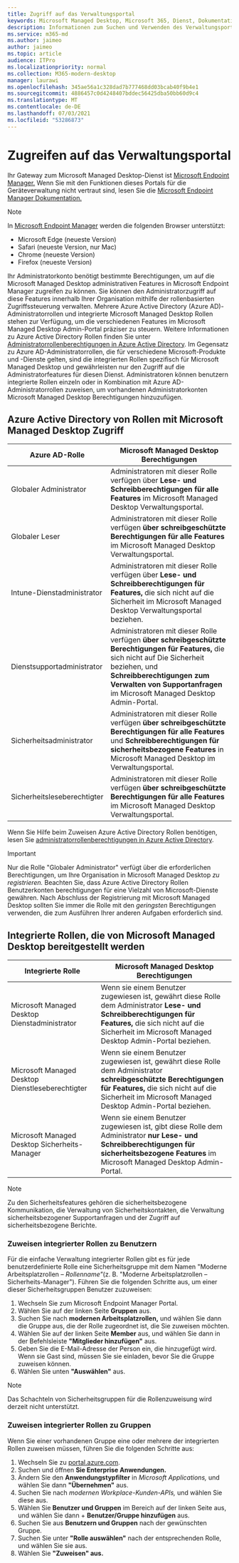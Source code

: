 ```yaml
---
title: Zugriff auf das Verwaltungsportal
keywords: Microsoft Managed Desktop, Microsoft 365, Dienst, Dokumentation
description: Informationen zum Suchen und Verwenden des Verwaltungsportals, einschließlich der Steuerung des Zugriffs darauf.
ms.service: m365-md
ms.author: jaimeo
author: jaimeo
ms.topic: article
audience: ITPro
ms.localizationpriority: normal
ms.collection: M365-modern-desktop
manager: laurawi
ms.openlocfilehash: 345ae56a1c328dad7b777468dd03bcab40f9b4e1
ms.sourcegitcommit: 4886457c0d4248407bddec56425dba50bb60d9c4
ms.translationtype: MT
ms.contentlocale: de-DE
ms.lasthandoff: 07/03/2021
ms.locfileid: "53286873"
---
```

# <a name="access-the-admin-portal"></a>Zugreifen auf das Verwaltungsportal

Ihr Gateway zum Microsoft Managed Desktop-Dienst ist [Microsoft Endpoint Manager.](https://endpoint.microsoft.com/) Wenn Sie mit den Funktionen dieses Portals für die Geräteverwaltung nicht vertraut sind, lesen Sie die [Microsoft Endpoint Manager Dokumentation.](/mem/)

> [!NOTE]
> In [Microsoft Endpoint Manager](https://endpoint.microsoft.com/) werden die folgenden Browser unterstützt:
> - Microsoft Edge (neueste Version)
> - Safari (neueste Version, nur Mac)
> - Chrome (neueste Version)
> - Firefox (neueste Version)

Ihr Administratorkonto benötigt bestimmte Berechtigungen, um auf die Microsoft Managed Desktop administrativen Features in Microsoft Endpoint Manager zugreifen zu können. Sie können den Administratorzugriff auf diese Features innerhalb Ihrer Organisation mithilfe der rollenbasierten Zugriffssteuerung verwalten. Mehrere Azure Active Directory (Azure AD)-Administratorrollen und integrierte Microsoft Managed Desktop Rollen stehen zur Verfügung, um die verschiedenen Features im Microsoft Managed Desktop Admin-Portal präziser zu steuern. Weitere Informationen zu Azure Active Directory Rollen finden Sie unter [Administratorrollenberechtigungen in Azure Active Directory](/azure/active-directory/users-groups-roles/directory-assign-admin-roles). Im Gegensatz zu Azure AD-Administratorrollen, die für verschiedene Microsoft-Produkte und -Dienste gelten, sind die integrierten Rollen spezifisch für Microsoft Managed Desktop und gewährleisten nur den Zugriff auf die Administratorfeatures für diesen Dienst. Administratoren können benutzern integrierte Rollen einzeln oder in Kombination mit Azure AD-Administratorrollen zuweisen, um vorhandenen Administratorkonten Microsoft Managed Desktop Berechtigungen hinzuzufügen.

## <a name="azure-active-directory-roles-with-microsoft-managed-desktop-access"></a>Azure Active Directory von Rollen mit Microsoft Managed Desktop Zugriff

|Azure AD-Rolle  |Microsoft Managed Desktop Berechtigungen  |
|---------|---------|
|Globaler Administrator     | Administratoren mit dieser Rolle verfügen über **Lese- und Schreibberechtigungen für alle Features** im Microsoft Managed Desktop Verwaltungsportal.         |
|Globaler Leser     | Administratoren mit dieser Rolle verfügen **über schreibgeschützte Berechtigungen für alle Features** im Microsoft Managed Desktop Verwaltungsportal.         |
|Intune-Dienstadministrator     |  Administratoren mit dieser Rolle verfügen über **Lese- und Schreibberechtigungen für Features,** die sich nicht auf die Sicherheit im Microsoft Managed Desktop Verwaltungsportal beziehen.       |
|Dienstsupportadministrator     | Administratoren mit dieser Rolle verfügen **über schreibgeschützte Berechtigungen für Features,** die sich nicht auf Die Sicherheit beziehen, und **Schreibberechtigungen zum Verwalten von Supportanfragen** im Microsoft Managed Desktop Admin-Portal.         |
|Sicherheitsadministrator | Administratoren mit dieser Rolle verfügen **über schreibgeschützte Berechtigungen für alle Features** und **Schreibberechtigungen für sicherheitsbezogene Features** in Microsoft Managed Desktop im Verwaltungsportal. |
|Sicherheitsleseberechtigter |Administratoren mit dieser Rolle verfügen **über schreibgeschützte Berechtigungen für alle Features** im Microsoft Managed Desktop Verwaltungsportal.|

Wenn Sie Hilfe beim Zuweisen Azure Active Directory Rollen benötigen, lesen Sie [administratorrollenberechtigungen in Azure Active Directory](/azure/active-directory/users-groups-roles/directory-assign-admin-roles).

> [!IMPORTANT]
> Nur die Rolle "Globaler Administrator" verfügt über die erforderlichen Berechtigungen, um Ihre Organisation in Microsoft Managed Desktop *zu registrieren.* Beachten Sie, dass Azure Active Directory Rollen Benutzerkonten berechtigungen für eine Vielzahl von Microsoft-Dienste gewähren. Nach Abschluss der Registrierung mit Microsoft Managed Desktop sollten Sie immer die Rolle mit den *geringsten* Berechtigungen verwenden, die zum Ausführen Ihrer anderen Aufgaben erforderlich sind.

## <a name="built-in-roles-provided-by-microsoft-managed-desktop"></a>Integrierte Rollen, die von Microsoft Managed Desktop bereitgestellt werden


|Integrierte Rolle  |Microsoft Managed Desktop Berechtigungen  |
|---------|---------|
|Microsoft Managed Desktop Dienstadministrator  | Wenn sie einem Benutzer zugewiesen ist, gewährt diese Rolle dem Administrator **Lese- und Schreibberechtigungen für Features,** die sich nicht auf die Sicherheit im Microsoft Managed Desktop Admin-Portal beziehen.  |
|Microsoft Managed Desktop Dienstleseberechtigter | Wenn sie einem Benutzer zugewiesen ist, gewährt diese Rolle dem Administrator **schreibgeschützte Berechtigungen für Features,** die sich nicht auf die Sicherheit im Microsoft Managed Desktop Admin-Portal beziehen. |
|Microsoft Managed Desktop Sicherheits-Manager |Wenn sie einem Benutzer zugewiesen ist, gibt diese Rolle dem Administrator **nur Lese- und Schreibberechtigungen für sicherheitsbezogene Features** im Microsoft Managed Desktop Admin-Portal.   |

> [!NOTE]
> Zu den Sicherheitsfeatures gehören die sicherheitsbezogene Kommunikation, die Verwaltung von Sicherheitskontakten, die Verwaltung sicherheitsbezogener Supportanfragen und der Zugriff auf sicherheitsbezogene Berichte. 

### <a name="assigning-built-in-roles-to-user"></a>Zuweisen integrierter Rollen zu Benutzern

Für die einfache Verwaltung integrierter Rollen gibt es für jede benutzerdefinierte Rolle eine Sicherheitsgruppe mit dem Namen "Moderne Arbeitsplatzrollen – _Rollenname"_(z. B. "Moderne Arbeitsplatzrollen – Sicherheits-Manager"). Führen Sie die folgenden Schritte aus, um einer dieser Sicherheitsgruppen Benutzer zuzuweisen:
1. Wechseln Sie zum Microsoft Endpoint Manager Portal.
2. Wählen Sie auf der linken Seite **Gruppen** aus.
3. Suchen Sie nach **modernen Arbeitsplatzrollen,** und wählen Sie dann die Gruppe aus, die der Rolle zugeordnet ist, die Sie zuweisen möchten. 
4. Wählen Sie auf der linken Seite **Member** aus, und wählen Sie dann in der Befehlsleiste **"Mitglieder hinzufügen"** aus.
5. Geben Sie die E-Mail-Adresse der Person ein, die hinzugefügt wird. Wenn sie Gast sind, müssen Sie sie einladen, bevor Sie die Gruppe zuweisen können.
6. Wählen Sie unten **"Auswählen"** aus.

> [!NOTE]
> Das Schachteln von Sicherheitsgruppen für die Rollenzuweisung wird derzeit nicht unterstützt. 

### <a name="assigning-built-in-roles-to-groups"></a>Zuweisen integrierter Rollen zu Gruppen

Wenn Sie einer vorhandenen Gruppe eine oder mehrere der integrierten Rollen zuweisen müssen, führen Sie die folgenden Schritte aus:

1. Wechseln Sie zu [portal.azure.com](https://portal.azure.com/).
2. Suchen und öffnen **Sie Enterprise Anwendungen.**
3. Ändern Sie den **Anwendungstypfilter** in _Microsoft Applications,_ und wählen Sie dann **"Übernehmen"** aus.
4. Suchen Sie nach _modernen Workplace-Kunden-APIs,_ und wählen Sie diese aus.
5. Wählen Sie **Benutzer und Gruppen** im Bereich auf der linken Seite aus, und wählen Sie dann + **Benutzer/Gruppe hinzufügen** aus.
6. Suchen Sie aus **Benutzern und Gruppen** nach der gewünschten Gruppe.
7. Suchen Sie unter **"Rolle auswählen"** nach der entsprechenden Rolle, und wählen Sie sie aus.
8. Wählen Sie **"Zuweisen" aus.**

